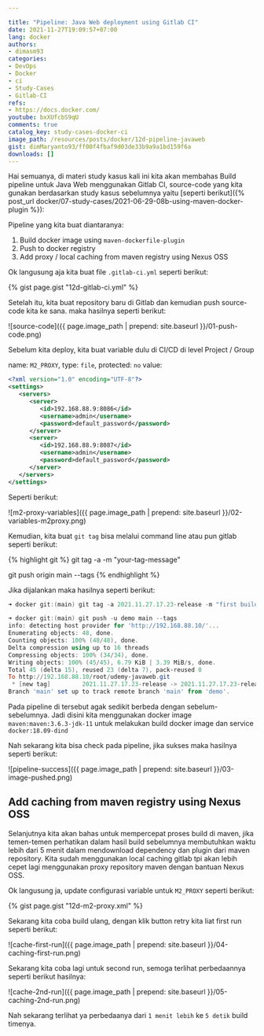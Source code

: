 ```yaml
---

title: "Pipeline: Java Web deployment using Gitlab CI"
date: 2021-11-27T19:09:57+07:00
lang: docker
authors:
- dimasm93
categories:
- DevOps
- Docker
- ci
- Study-Cases
- Gitlab-CI
refs: 
- https://docs.docker.com/
youtube: bxXUfcbS9qU
comments: true
catalog_key: study-cases-docker-ci
image_path: /resources/posts/docker/12d-pipeline-javaweb
gist: dimMaryanto93/ff00f4fbaf9d03de33b9a9a1bd159f6a
downloads: []
---
```


Hai semuanya, di materi study kasus kali ini kita akan membahas Build pipeline untuk Java Web menggunakan Gitlab CI, source-code yang kita gunakan berdasarkan study kasus sebelumnya yaitu [seperti berikut]({% post_url docker/07-study-cases/2021-06-29-08b-using-maven-docker-plugin %}):

Pipeline yang kita buat diantaranya:

1. Build docker image using `maven-dockerfile-plugin`
2. Push to docker registry
3. Add proxy / local caching from maven registry using Nexus OSS

<!--more-->

Ok langusung aja kita buat file `.gitlab-ci.yml` seperti berikut:

{% gist page.gist "12d-gitlab-ci.yml" %}

Setelah itu, kita buat repository baru di Gitlab dan kemudian push source-code kita ke sana. maka hasilnya seperti berikut:

![source-code]({{ page.image_path | prepend: site.baseurl }}/01-push-code.png)

Sebelum kita deploy, kita buat variable dulu di CI/CD di level Project / Group

name: `M2_PROXY`, 
type: `file`, 
protected: `no`
value: 

```xml
<?xml version="1.0" encoding="UTF-8"?>
<settings>
   <servers>
      <server>
         <id>192.168.88.9:8086</id>
         <username>admin</username>
         <password>default_password</password>
      </server>
      <server>
         <id>192.168.88.9:8087</id>
         <username>admin</username>
         <password>default_password</password>
      </server>
   </servers>
</settings>
```

Seperti berikut:

![m2-proxy-variables]({{ page.image_path | prepend: site.baseurl }}/02-variables-m2proxy.png)

Kemudian, kita buat `git tag` bisa melalui command line atau pun gitlab seperti berikut:

{% highlight git %}
git tag -a <tag-version> -m "your-tag-message"

git push origin main --tags
{% endhighlight %}

Jika dijalankan maka hasilnya seperti berikut:

```powershell
➜ docker git:(main) git tag -a 2021.11.27.17.23-release -m "first build javaweb using gitlab ci"

➜ docker git:(main) git push -u demo main --tags
info: detecting host provider for 'http://192.168.88.10/'...
Enumerating objects: 48, done.
Counting objects: 100% (48/48), done.
Delta compression using up to 16 threads
Compressing objects: 100% (34/34), done.
Writing objects: 100% (45/45), 6.79 KiB | 3.39 MiB/s, done.
Total 45 (delta 15), reused 23 (delta 7), pack-reused 0
To http://192.168.88.10/root/udemy-javaweb.git
 * [new tag]         2021.11.27.17.23-release -> 2021.11.27.17.23-release
Branch 'main' set up to track remote branch 'main' from 'demo'.
```

Pada pipeline di tersebut agak sedikit berbeda dengan sebelum-sebelumnya. Jadi disini kita menggunakan docker image `maven:maven:3.6.3-jdk-11` untuk melakukan build docker image dan service `docker:18.09-dind`

Nah sekarang kita bisa check pada pipeline, jika sukses maka hasilnya seperti berikut:

![pipeline-success]({{ page.image_path | prepend: site.baseurl }}/03-image-pushed.png)

## Add caching from maven registry using Nexus OSS

Selanjutnya kita akan bahas untuk mempercepat proses build di maven, jika temen-temen perhatikan dalam hasil build sebelumnya membutuhkan waktu lebih dari 5 menit dalam mendownload dependency dan plugin dari maven repository. Kita sudah menggunakan local caching gitlab tpi akan lebih cepet lagi menggunakan proxy repository maven dengan bantuan Nexus OSS.

Ok langusung ja, update configurasi variable untuk `M2_PROXY` seperti berikut:

{% gist page.gist "12d-m2-proxy.xml" %}

Sekarang kita coba build ulang, dengan klik button retry kita liat first run seperti berikut:

![cache-first-run]({{ page.image_path | prepend: site.baseurl }}/04-caching-first-run.png)

Sekarang kita coba lagi untuk second run, semoga terlihat perbedaannya seperti berikut hasilnya:

![cache-2nd-run]({{ page.image_path | prepend: site.baseurl }}/05-caching-2nd-run.png)

Nah sekarang terlihat ya perbedaanya dari `1 menit lebih` ke `5 detik` build timenya.